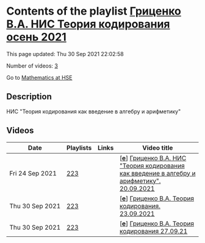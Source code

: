# Contents of the playlist [Гриценко В.А. НИС  Теория кодирования осень 2021](https://www.youtube.com/playlist?list=PLq3E5oubNNoCUtbGSOzgV_FcYDCX-PzsV)

This page updated: Thu 30 Sep 2021 22:02:58

Number of videos: [3](#videos)

Go to [Mathematics at HSE](../README.md)

## Description

НИС "Теория кодирования как введение в алгебру и арифметику"

## Videos

|Date|Playlists|Links|Video title|
|---|---|---|---|
| Fri&nbsp;24&nbsp;Sep&nbsp;2021 | [223](../playlists/223 "Гриценко В.А. НИС  Теория кодирования осень 2021") |  | [[**e**](https://studio.youtube.com/video/fUlR2CvdmeU/edit "Edit")] [Гриценко В.А. НИС &#34;Теория кодирования как введение в алгебру и арифметику&#34;. 20.09.2021](https://www.youtube.com/watch?v=fUlR2CvdmeU&list=PLq3E5oubNNoCUtbGSOzgV_FcYDCX-PzsV "Научно-исследовательский семинар &#34;Теория кодирования как введение в алгебру и арифметику&#34;&#013;Факультет математики&#013;Когда читается: 1, 2 модуль&#013;Гриценко Валерий Алексеевич&#013;Язык: русский") |
| Thu&nbsp;30&nbsp;Sep&nbsp;2021 | [223](../playlists/223 "Гриценко В.А. НИС  Теория кодирования осень 2021") |  | [[**e**](https://studio.youtube.com/video/J2UeiRMy-0c/edit "Edit")] [Гриценко В.А. Теория кодирования. 23.09.2021](https://www.youtube.com/watch?v=J2UeiRMy-0c&list=PLq3E5oubNNoCUtbGSOzgV_FcYDCX-PzsV "2021/2022&#013;НИС &#34;Теория кодирования как введение в алгебру и арифметику&#34;&#013;Факультет математики&#013;1  модуль&#013;Гриценко Валерий Алексеевич") |
| Thu&nbsp;30&nbsp;Sep&nbsp;2021 | [223](../playlists/223 "Гриценко В.А. НИС  Теория кодирования осень 2021") |  | [[**e**](https://studio.youtube.com/video/EyZnt7kf1HM/edit "Edit")] [Гриценко В.А. Теория кодирования 27.09.21](https://www.youtube.com/watch?v=EyZnt7kf1HM&list=PLq3E5oubNNoCUtbGSOzgV_FcYDCX-PzsV "2021/2022&#013;НИС &#34;Теория кодирования как введение в алгебру и арифметику&#34;&#013; Факультет математики&#013;Когда читается: 1 модуль&#013;Гриценко Валерий Алексеевич") |
